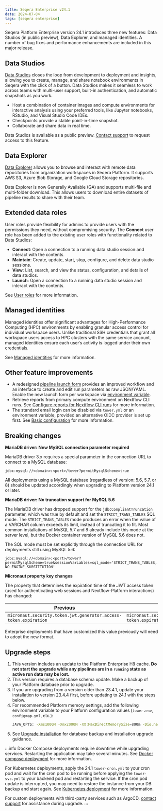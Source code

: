 ```yaml
---
title: Seqera Enterprise v24.1
date: 2024-07-04
tags: [seqera enterprise]
---
```


Seqera Platform Enterprise version 24.1 introduces three new features: Data Studios (in public preview), Data Explorer, and managed identities. A number of bug fixes and performance enhancements are included in this major release.

## Data Studios

[Data Studios](https://docs.seqera.io/platform-cloud/studios) closes the loop from development to deployment and insights, allowing you to create, manage, and share notebook environments in Seqera with the click of a button. Data Studios makes it seamless to work across teams with multi-user support, built-in authentication, and automatic snapshots as you work.

- Host a combination of container images and compute environments for interactive analysis using your preferred tools, like Jupyter notebooks, RStudio, and Visual Studio Code IDEs.
- Checkpoints provide a stable point-in-time snapshot.
- Collaborate and share data in real time.

Data Studios is available as a public preview. [Contact support](https://support.seqera.io) to request access to this feature. 

## Data Explorer

[Data Explorer](https://docs.seqera.io/platform-cloud/data/data-explorer) allows you to browse and interact with remote data repositories from organization workspaces in Seqera Platform. It supports AWS S3, Azure Blob Storage, and Google Cloud Storage repositories.

Data Explorer is now Generally Available (GA) and supports multi-file and multi-folder download. This allows users to download entire datasets of pipeline results to share with their team.

## Extended data roles

User roles provide flexibility for admins to provide users with the permissions they need, without compromising security. The **Connect** user role has been added to the existing user roles with functionality related to Data Studios:

- **Connect**: Open a connection to a running data studio session and interact with the contents.
- **Maintain**: Create, update, start, stop, configure, and delete data studio sessions.
- **View**: List, search, and view the status, configuration, and details of data studios.
- **Launch**: Open a connection to a running data studio session and interact with the contents.

See [User roles](https://docs.seqera.io/platform-cloud/orgs-and-teams/roles) for more information.

## Managed identities

Managed identities offer significant advantages for High-Performance Computing (HPC) environments by enabling granular access control for individual workspace users. Unlike traditional SSH credentials that grant all workspace users access to HPC clusters with the same service account, managed identities ensure each user’s activity is logged under their own credentials.

See [Managed identities](https://docs.seqera.io/platform-cloud/credentials/managed_identities) for more information. 

## Other feature improvements

- A redesigned [pipeline launch form](https://docs.seqera.io/platform-cloud/getting-started/quickstart-demo/launch-pipelines) provides an improved workflow and an interface to create and edit run parameters as raw JSON/YAML. Enable the new launch form per workspace via [environment variable](https://docs.seqera.io/platform-enterprise/24.2/enterprisecore-features).
- Retrieve reports from primary compute environment on Nextflow CLI runs. See [Configure reports for Nextflow CLI runs](https://docs.seqera.io/platform-cloud/reports/overview#configure-reports-for-nextflow-cli-runs) for more information. 
- The standard email login can be disabled via `tower.yml` or an environment variable, provided an alternative OIDC provider is set up first. See [Basic configuration](https://docs.seqera.io/platform-enterprise/latest/enterprise/configuration/overview#basic-configuration) for more information.

## Breaking changes

**MariaDB driver: New MySQL connection parameter required**

MariaDB driver 3.x requires a special parameter in the connection URL to connect to a MySQL database:

`jdbc:mysql://<domain>:<port>/tower?permitMysqlScheme=true`

All deployments using a MySQL database (regardless of version: 5.6, 5.7, or 8) should be updated accordingly when upgrading to Platform version 24.1 or later.

**MariaDB driver: No truncation support for MySQL 5.6**

The MariaDB driver has dropped support for the `jdbcCompliantTruncation` parameter, which was true by default and set the `STRICT_TRANS_TABLES` SQL mode. The `STRICT_TRANS_TABLES` mode produces an error when the value of a VARCHAR column exceeds its limit, instead of truncating it to fit. Most common installations of MySQL 5.7 and 8 already include this mode at the server level, but the Docker container version of MySQL 5.6 does not.

The SQL mode must be set explicitly through the connection URL for deployments still using MySQL 5.6:

`jdbc:mysql://<domain>:<port>/tower?permitMysqlScheme=true&sessionVariables=sql_mode='STRICT_TRANS_TABLES,NO_ENGINE_SUBSTITUTION'`

**Micronaut property key changes**

The property that determines the expiration time of the JWT access token (used for authenticating web sessions and Nextflow-Platform interactions) has changed:

| Previous                                                         | New                                                          |
| ---------------------------------------------------------------- | ------------------------------------------------------------ |
| `micronaut.security.token.jwt.generator.access-token.expiration` | `micronaut.security.token.generator.access-token.expiration` |
	
Enterprise deployments that have customized this value previously will need to adopt the new format.

## Upgrade steps 

1. This version includes an update to the Platform Enterprise H8 cache. **Do not start the upgrade while any pipelines are in a `running` state as active run data may be lost.**
1. This version requires a database schema update. Make a backup of your Platform database prior to upgrade.
1. If you are upgrading from a version older than 23.4.1, update your installation to version [23.4.4](https://docs.seqera.io/changelog/seqera-enterprise/v23.4) first, before updating to 24.1 with the steps below.
1. For recommended Platform memory settings, add the following environment variable to your Platform configuration values (`tower.env`, `configmap.yml`, etc.):
    ```bash 
    JAVA_OPTS: -Xms1000M -Xmx2000M -XX:MaxDirectMemorySize=800m -Dio.netty.maxDirectMemory=0 -Djdk.nio.maxCachedBufferSize=262144
    ```
1. See [Upgrade installation](https://docs.seqera.io/platform-enterprise/24.2/enterprise/upgrade) for database backup and installation upgrade guidance.

:::info
Docker Compose deployments require downtime while upgrading services. Restarting the application may take several minutes. See [Docker compose deployment](https://docs.seqera.io/platform-enterprise/latest/enterprise/docker-compose) for more information.

For Kubernetes deployments, apply the 24.1 `tower-cron.yml` to your cron pod and wait for the cron pod to be running before applying the `tower-svc.yml` to your backend pod and restarting the service. If the cron pod update is interrupted, you may need to restore the instance from your DB backup and start again. See [Kubernetes deployment](https://docs.seqera.io/platform-enterprise/latest/enterprise/kubernetes) for more information. 

For custom deployments with third-party services such as ArgoCD, [contact support](https://support.seqera.io) for assistance during upgrade. 
::: 


[gcp-vm-instance-template]: https://cloud.google.com/compute/docs/instance-templates

